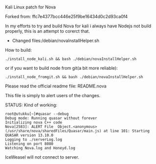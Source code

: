 Kali Linux patch for Nova


Forked from: ffc7e4377bcc446e25f9be16434d0c2d93ca0f4

In my efforts to try and build Nova for kali i always have Nodejs not build properly, this is an 
attempt to corerct that.


- Changed files:/debian/novaInstallHelper.sh


How to build:

    ./install_node_kali.sh && bash ./debian/novaInstallHelper.sh
or if you want to build node from git(a bit more reliable):

    ./install_node_fromgit.sh && bash ./debian/novaInstallHelper.sh


Please read the official readme file: README.nova

This file is simply to alert users of the changes.



STATUS: Kind of working:

    root@utukku[~]#quasar --debug
    Debug mode: Running quasar without forever
    Initializing nova C++ code
    Nova[2583]: ALERT File  Object.<anonymous> (/usr/share/nova/sharedFiles/Quasar/main.js) at line 101: Starting QUASAR version 13.10.0
    Logging to ./serverLog.log
    Listening on port 8080
    Watching Nova.log and Honeyd.log


IceWeasel will not connect to server.
